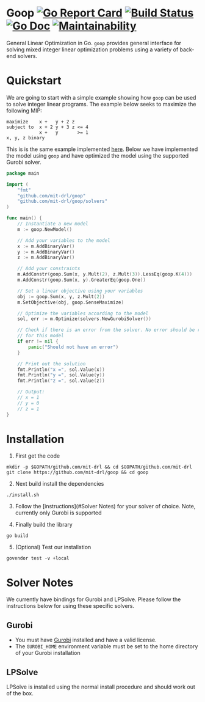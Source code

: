 # Goop [![Go Report Card](https://goreportcard.com/badge/github.com/mit-drl/goop)](https://goreportcard.com/report/github.com/mit-drl/goop) [![Build Status](https://travis-ci.org/mit-drl/goop.svg?branch=master)](https://travis-ci.org/mit-drl/goop) [![Go Doc](https://img.shields.io/badge/godoc-reference-5272B4.svg?style=round-square)](https://godoc.org/github.com/mit-drl/goop) [![Maintainability](https://api.codeclimate.com/v1/badges/7bb0cc28fd6d18d2de44/maintainability)](https://codeclimate.com/github/mit-drl/goop/maintainability)

General Linear Optimization in Go. `goop` provides general interface for solving
mixed integer linear optimization problems using a variety of back-end solvers.

# Quickstart

We are going to start with a simple example showing how `goop` can be used to
solve integer linear programs. The example below seeks to maximize the following
MIP:

```
maximize    x +   y + 2 z
subject to  x + 2 y + 3 z <= 4
            x +   y       >= 1
x, y, z binary
```

This is is the same example implemented [here](http://www.gurobi.com/documentation/7.5/examples/mip1_py.html). Below
we have implemented the model using `goop` and have optimized the model using
the supported Gurobi solver.

```go
package main

import (
    "fmt"
    "github.com/mit-drl/goop"
    "github.com/mit-drl/goop/solvers"
)

func main() {
    // Instantiate a new model
    m := goop.NewModel()

    // Add your variables to the model
    x := m.AddBinaryVar()
    y := m.AddBinaryVar()
    z := m.AddBinaryVar()

    // Add your constraints
    m.AddConstr(goop.Sum(x, y.Mult(2), z.Mult(3)).LessEq(goop.K(4)))
    m.AddConstr(goop.Sum(x, y).GreaterEq(goop.One))

    // Set a linear objective using your variables
    obj := goop.Sum(x, y, z.Mult(2))
    m.SetObjective(obj, goop.SenseMaximize)

    // Optimize the variables according to the model
    sol, err := m.Optimize(solvers.NewGurobiSolver())

    // Check if there is an error from the solver. No error should be returned
    // for this model
    if err != nil {
    	panic("Should not have an error")
    }

    // Print out the solution
    fmt.Println("x =", sol.Value(x))
    fmt.Println("y =", sol.Value(y))
    fmt.Println("z =", sol.Value(z))

    // Output:
    // x = 1
    // y = 0
    // z = 1
}
```

# Installation

1. First get the code
```
mkdir -p $GOPATH/github.com/mit-drl && cd $GOPATH/github.com/mit-drl
git clone https://github.com/mit-drl/goop && cd goop
```

2. Next build install the dependencies
```
./install.sh
```

3. Follow the [instructions](#Solver Notes) for your solver of choice. Note,
currently only Gurobi is supported

4. Finally build the library
```
go build
```

5. (Optional) Test our installation
```
govendor test -v +local
```

# Solver Notes

We currently have bindings for Gurobi and LPSolve. Please follow the
instructions below for using these specific solvers.

## Gurobi
- You must have [Gurobi](http://www.gurobi.com/downloads/download-center)
installed and have a valid license.
- The `GUROBI_HOME` environment variable must be set to the home directory
of your Gurobi installation

## LPSolve
LPSolve is installed using the normal install procedure and should work out of
the box.
